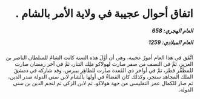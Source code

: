 <h1 dir="rtl">اتفاق أحوال عجيبة في ولاية الأمر بالشام  .</h1>

<h5 dir="rtl">العام الهجري:  658

العام الميلادي: 1259

</h5>

<p dir="rtl">اتَّفَق في هذا العام أمورٌ عجيبة، وهي أن أوَّلَ هذه السنة كانت الشامُ للسلطان الناصر بن العزيز، ثمَّ في النصف من صفر صارت لهولاكو مَلِك التتار، ثمَّ في آخر رمضان صارت للمظَفَّر قطز، ثمَّ في أواخر ذي القَعدة صارت للظاهِرِ بيبرس، وقد شاركه في دمشقَ الملك المجاهد سنجر، وكذلك كان القضاءُ في أولها بالشام لابن سنى الدولة صدر الدين، ثم صار للكمال عمر التفليسي من جهة هولاكو، ثم لابن الزكي ثم لنجم الدين بن سنى الدولة.</p></br>
